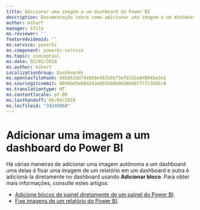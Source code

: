 ```yaml
---
title: Adicionar uma imagem a um dashboard do Power BI
description: Documentação sobre como adicionar uma imagem a um dashboard do Power BI.
author: mihart
manager: kfile
ms.reviewer: ''
featuredvideoid: ''
ms.service: powerbi
ms.component: powerbi-service
ms.topic: conceptual
ms.date: 03/02/2018
ms.author: mihart
LocalizationGroup: Dashboards
ms.openlocfilehash: 84b952dd744028e453101f3efb31ba8d084be2e1
ms.sourcegitcommit: 80d6b45eb84243e801b60b9038b9bff77c30d5c8
ms.translationtype: HT
ms.contentlocale: pt-BR
ms.lasthandoff: 06/04/2018
ms.locfileid: "34245868"
---
```

# <a name="add-an-image-to-a-power-bi-dashboard"></a>Adicionar uma imagem a um dashboard do Power BI
Há várias maneiras de adicionar uma imagem autônoma a um dashboard: uma delas é fixar uma imagem de um relatório em um dashboard e outra é adicioná-la diretamente no dashboard usando **Adicionar bloco**.  Para obter mais informações, consulte estes artigos:

* [Adicione blocos de painel diretamente de um painel do Power BI](service-dashboard-add-widget.md).
* [Fixe imagens de um relatório do Power BI](service-dashboard-pin-tile-from-report.md).

